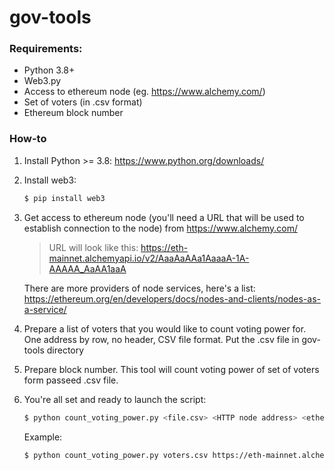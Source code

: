 # gov-tools

### Requirements:

* Python 3.8+
* Web3.py
* Access to ethereum node (eg. https://www.alchemy.com/)
* Set of voters (in .csv format)
* Ethereum block number


### How-to

1. Install Python >= 3.8:
    https://www.python.org/downloads/


2. Install web3:
    ```sh
    $ pip install web3
    ```

3. Get access to ethereum node (you'll need a URL that will be used to establish connection to the node) from https://www.alchemy.com/
   > URL will look like this: https://eth-mainnet.alchemyapi.io/v2/AaaAaAAa1AaaaA-1A-AAAAA_AaAA1aaA

    There are more providers of node services, here's a list: https://ethereum.org/en/developers/docs/nodes-and-clients/nodes-as-a-service/


4. Prepare a list of voters that you would like to count voting power for. One address by row, no header, CSV file format. Put the .csv file in gov-tools directory


5. Prepare block number. This tool will count voting power of set of voters form passeed .csv file.




6. You're all set and ready to launch the script:

    ```sh
    $ python count_voting_power.py <file.csv> <HTTP node address> <ethereum block>
    ```

    Example:
    ```sh
    $ python count_voting_power.py voters.csv https://eth-mainnet.alchemyapi.io/v2/AaaAaAAa1AaaaA-1A-AAAAA_AaAA1aaA 13048140
    ```